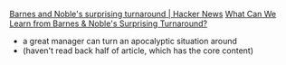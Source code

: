 
[Barnes and Noble's surprising turnaround | Hacker News](https://news.ycombinator.com/item?id=34165960)
[What Can We Learn from Barnes & Noble's Surprising Turnaround?](https://www.honest-broker.com/p/what-can-we-learn-from-barnes-and)
- a great manager can turn an apocalyptic situation around
- (haven't read back half of article, which has the core content)

